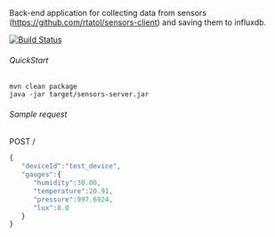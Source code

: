 Back-end application for collecting data from sensors (https://github.com/rtatol/sensors-client) and saving them to influxdb.

[![Build Status](https://travis-ci.org/rtatol/sensors-server.svg?branch=master)](https://travis-ci.org/rtatol/sensors-server)

###### QuickStart
```
mvn clean package
java -jar target/sensors-server.jar
```

###### Sample request

POST /
```javascript
{
   "deviceId":"test_device",
   "gauges":{
      "humidity":30.00,
      "temperature":20.91,
      "pressure":997.6924,
      "lux":8.0
   }
}
```